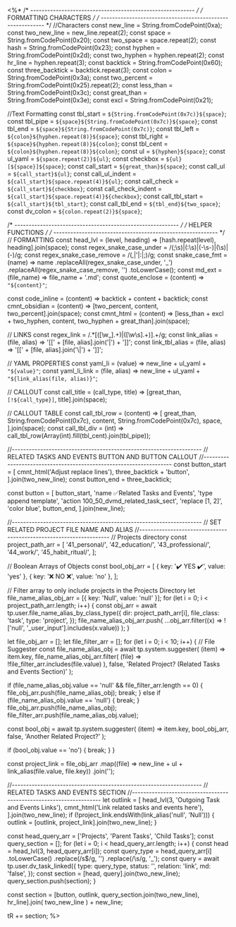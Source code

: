 <%*
/* ---------------------------------------------------------- */
/*                    FORMATTING CHARACTERS                   */
/* ---------------------------------------------------------- */
//Characters
const new_line = String.fromCodePoint(0xa);
const two_new_line = new_line.repeat(2);
const space = String.fromCodePoint(0x20);
const two_space = space.repeat(2);
const hash = String.fromCodePoint(0x23);
const hyphen = String.fromCodePoint(0x2d);
const two_hyphen = hyphen.repeat(2);
const hr_line = hyphen.repeat(3);
const backtick = String.fromCodePoint(0x60);
const three_backtick = backtick.repeat(3);
const colon = String.fromCodePoint(0x3a);
const two_percent = String.fromCodePoint(0x25).repeat(2);
const less_than = String.fromCodePoint(0x3c);
const great_than = String.fromCodePoint(0x3e);
const excl = String.fromCodePoint(0x21);

//Text Formatting
const tbl_start = `${String.fromCodePoint(0x7c)}${space}`;
const tbl_pipe = `${space}${String.fromCodePoint(0x7c)}${space}`;
const tbl_end = `${space}${String.fromCodePoint(0x7c)}`;
const tbl_left = `${colon}${hyphen.repeat(8)}${space}`;
const tbl_right = `${space}${hyphen.repeat(8)}${colon}`;
const tbl_cent = `${colon}${hyphen.repeat(8)}${colon}`;
const ul = `${hyphen}${space}`;
const ul_yaml = `${space.repeat(2)}${ul}`;
const checkbox = `${ul}[${space}]${space}`;
const call_start = `${great_than}${space}`;
const call_ul = `${call_start}${ul}`;
const call_ul_indent = `${call_start}${space.repeat(4)}${ul}`;
const call_check = `${call_start}${checkbox}`;
const call_check_indent = `${call_start}${space.repeat(4)}${checkbox}`;
const call_tbl_start = `${call_start}${tbl_start}`;
const call_tbl_end = `${tbl_end}${two_space}`;
const dv_colon = `${colon.repeat(2)}${space}`;

/* ---------------------------------------------------------- */
/*                      HELPER FUNCTIONS                      */
/* ---------------------------------------------------------- */
// FORMATTING
const head_lvl = (level, heading) => [hash.repeat(level), heading].join(space);
const regex_snake_case_under = /(;\s)|(:\s)|(\-\s\-)|(\s)|(\-)/g;
const regex_snake_case_remove = /(,|'|:|;)/g;
const snake_case_fmt = (name) =>
  name
    .replaceAll(regex_snake_case_under, '_')
    .replaceAll(regex_snake_case_remove, '')
    .toLowerCase();
const md_ext = (file_name) => file_name + '.md';
const quote_enclose = (content) => `"${content}"`;

const code_inline = (content) => backtick + content + backtick;
const cmnt_obsidian = (content) =>
  [two_percent, content, two_percent].join(space);
const cmnt_html = (content) =>
  [less_than + excl + two_hyphen, content, two_hyphen + great_than].join(space);

// LINKS
const regex_link = /.*\[([\w_].+)\|([\w\s].+)\].+/g;
const link_alias = (file, alias) => '[[' + [file, alias].join('|') + ']]';
const link_tbl_alias = (file, alias) => '[[' + [file, alias].join('\\|') + ']]';

// YAML PROPERTIES
const yaml_li = (value) => new_line + ul_yaml + `"${value}"`;
const yaml_li_link = (file, alias) =>
  new_line + ul_yaml + `"${link_alias(file, alias)}"`;

// CALLOUT
const call_title = (call_type, title) =>
  [great_than, `[!${call_type}]`, title].join(space);

// CALLOUT TABLE
const call_tbl_row = (content) =>
  [
    great_than,
    String.fromCodePoint(0x7c),
    content,
    String.fromCodePoint(0x7c),
    space,
  ].join(space);
const call_tbl_div = (int) =>
  call_tbl_row(Array(int).fill(tbl_cent).join(tbl_pipe));

//-------------------------------------------------------------------
// RELATED TASKS AND EVENTS BUTTON AND BUTTON CALLOUT
//-------------------------------------------------------------------
const button_start = [
  cmnt_html('Adjust replace lines'),
  three_backtick + 'button',
].join(two_new_line);
const button_end = three_backtick;

const button = [
  button_start,
  'name ✅Related Tasks and Events',
  'type append template',
  'action 100_50_dvmd_related_task_sect',
  'replace [1, 2]',
  'color blue',
  button_end,
].join(new_line);

//-------------------------------------------------------------------
// SET RELATED PROJECT FILE NAME AND ALIAS
//-------------------------------------------------------------------
// Projects directory
const project_path_arr = [
  '41_personal/',
  '42_education/',
  '43_professional/',
  '44_work/',
  '45_habit_ritual/',
];

// Boolean Arrays of Objects
const bool_obj_arr = [
  { key: '✔️ YES ✔️', value: 'yes' },
  { key: '❌ NO ❌', value: 'no' },
];

// Filter array to only include projects in the Projects Directory
let file_name_alias_obj_arr = [{ key: 'Null', value: 'null' }];
for (let i = 0; i < project_path_arr.length; i++) {
  const obj_arr = await tp.user.file_name_alias_by_class_type({
    dir: project_path_arr[i],
    file_class: 'task',
    type: 'project',
  });
  file_name_alias_obj_arr.push(
    ...obj_arr.filter((x) => !['null', '_user_input'].includes(x.value))
  );
}

let file_obj_arr = [];
let file_filter_arr = [];
for (let i = 0; i < 10; i++) {
  // File Suggester
  const file_name_alias_obj = await tp.system.suggester(
    (item) => item.key,
    file_name_alias_obj_arr.filter(
      (file) => !file_filter_arr.includes(file.value)
    ),
    false,
    'Related Project? (Related Tasks and Events Section)'
  );

  if (file_name_alias_obj.value == 'null' && file_filter_arr.length == 0) {
    file_obj_arr.push(file_name_alias_obj);
    break;
  } else if (file_name_alias_obj.value == 'null') {
    break;
  }
  file_obj_arr.push(file_name_alias_obj);
  file_filter_arr.push(file_name_alias_obj.value);

  const bool_obj = await tp.system.suggester(
    (item) => item.key,
    bool_obj_arr,
    false,
    'Another Related Project?'
  );

  if (bool_obj.value == 'no') {
    break;
  }
}

const project_link = file_obj_arr
  .map((file) => new_line + ul + link_alias(file.value, file.key))
  .join('');

//-------------------------------------------------------------------
// RELATED TASKS AND EVENTS SECTION
//-------------------------------------------------------------------
let outlink = [
  head_lvl(3, 'Outgoing Task and Events Links'),
  cmnt_html('Link related tasks and events here'),
].join(two_new_line);
if (!project_link.endsWith(link_alias('null', 'Null'))) {
  outlink = [outlink, project_link].join(two_new_line);
}

const head_query_arr = ['Projects', 'Parent Tasks', 'Child Tasks'];
const query_section = [];
for (let i = 0; i < head_query_arr.length; i++) {
  const head = head_lvl(3, head_query_arr[i]);
  const query_type = head_query_arr[i]
    .toLowerCase()
    .replace(/s$/g, '')
    .replace(/\s/g, '_');
  const query = await tp.user.dv_task_linked({
    type: query_type,
    status: '',
    relation: 'link',
    md: 'false',
  });
  const section = [head, query].join(two_new_line);
  query_section.push(section);
}

const section =
  [button, outlink, query_section.join(two_new_line), hr_line].join(
    two_new_line
  ) + new_line;

tR += section;
%>